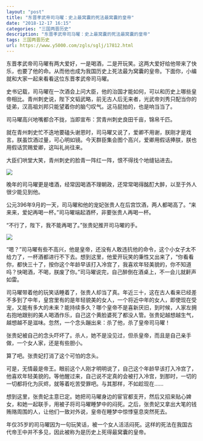 ```yaml
---
layout: "post"
title: "东晋孝武帝司马曜：史上最窝囊的死法最窝囊的皇帝"
date: "2018-12-17 16:15"
categories: "三国两晋历史"
description: "东晋孝武帝司马曜：史上最窝囊的死法最窝囊的皇帝"
tags: 三国两晋历史
url: https://www.y5000.com/zgls/sglj/17812.html
---
```






东晋孝武帝司马曜有两大爱好，一是喝酒，二是开玩笑。这两大爱好给他带来了快乐，也要了他的命。从而他也成为我国历史上死法最为窝囊的皇帝。下面你，小编就和大家一起来看看这位东晋孝武帝司马曜。

史书记载，司马曜在一次酒会上问大臣，他的治国才能如何，可以和历史上哪些皇帝相比。青州刺史说，陛下文韬武略，前无古人后无来者，光武帝刘秀只配当你的徒弟，汉高祖刘邦只能望着你的脑勺叹气。这马屁拍的，也是响当当了。

司马曜高兴地嘴都合不拢，当即宣布：赏青州刺史良田千亩，锦帛千匹。

就在青州刺史忙不迭地要磕头谢恩时，司马曜又说了，爱卿不用谢，朕刚才是戏言。朕虽饮酒过量，可心明如镜。今天群臣集会图个高兴，爱卿用假话捧朕，朕也用假话赏赐爱卿，这叫礼尚往来。

大臣们哄堂大笑，青州刺史的脸青一阵红一阵，恨不得找个地缝钻进去。

![](https://img.y5000.com/uploads/allimg/170323/14404R9B-0.jpg)

晚年的司马曜更是嗜酒，经常因喝酒不理朝政，还常常喝得酩酊大醉，以至于外人很少能见到他。

公元396年9月的一天，司马曜和他的宠妃张贵人在后宫饮酒，两人都喝高了。“来来来，爱妃再喝一杯。”司马曜端起酒杯，非要张贵人再喝一杯。

“不行了，陛下，我不能再喝了。”张贵妃推开司马曜的手。

![](https://img.y5000.com/uploads/allimg/170323/14404T445-1.jpg)

“嗯？”司马曜有些不高兴，他是皇帝，还没有人敢违抗他的命令，这个小女子太不给力了，一杯酒都进行不下去。想到这里，他爱开玩笑的秉性又出来了，“你看看你，都快三十了，按你这个年龄早该打入冷宫了，我喜欢年轻美貌的，你不知道吗？快喝酒，不喝，朕废了你。”司马曜说完，自己醉倒在酒桌上，不一会儿就鼾声如雷。

司马曜带着他的玩笑话睡着了，张贵人却当了真。年近三十，这在古人看来已经差不多到了中年，皇宫里有的是年轻貌美的女人，一个将近中年的女人，即使现在受宠，又能有多大的未来？能持续多久？哪个皇帝不是喜新厌旧，到时候，人家左拥右抱地跟别的美人喝酒作乐，自己这个黄脸婆死了都没人管。张贵妃越想越生气，越想越不是滋味。忽然，一个念头蹦出来：杀了他，杀了皇帝司马曜！

张贵妃被自己的念头吓坏了。杀人，她不是没见过，但杀皇帝，而且是自己亲手做，一个女人家，还是有些胆小。

算了吧。张贵妃打消了这个可怕的念头。

可是，无情最是帝王。眼前这个人刚才明明说了，自己这个年龄早该打入冷宫了，他喜欢年轻美貌的。等他醒过来，自己说不定真的会被打入冷宫，到那时，一切的一切都将化为灰烬，就等着吃苦受罪吧。与其那样，不如趁现在……

想到这里，张贵妃主意已定。她把司马曜身边的宦官都支开，然后又招来贴心婢女，和她一起联手，用被子将司马曜睡梦中的闷死。之后，张贵妃又拿出大笔的钱贿赂周围的人，让他们一致对外说，皇帝在睡梦中惊悸窒息突然死去。

年仅35岁的司马曜因为一句玩笑话，被一个女人活活闷死。这样的死法在我国古代帝王中并不多见，因此被称为是历史上死得最窝囊的皇帝。
